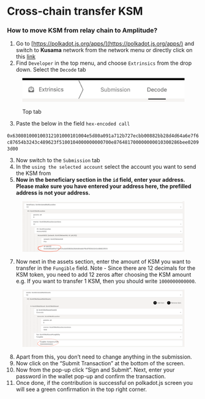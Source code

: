 # Cross-chain transfer KSM

### How to move KSM from relay chain to Amplitude?

1. Go to [https://polkadot.js.org/apps/](https://polkadot.js.org/apps/) and switch to **Kusama** network from the network menu or directly click on this [link](https://polkadot.js.org/apps/?rpc=wss%3A%2F%2Fksm-rpc.stakeworld.io#/extrinsics/decode)
2. Find `Developer` in the top menu, and choose `Extrinsics` from the drop down. Select the `Decode` tab

<figure><img src="../.gitbook/assets/image (2) (1).png" alt=""><figcaption><p>Top tab</p></figcaption></figure>

3. Paste the below in the field `hex-encoded call`&#x20;

`0x630801000100312101000101004e5d80a091a712b727ecbb00882bb28d4d64a6e7f6c87654b3243c489623f5100104000000000700e876481700000000010300286bee02093d00`

3. Now switch to the `Submission` tab
4. In the `using the selected account` select the account you want to send the KSM from
5. **Now in the beneficiary section in the `id` field, enter your address. Please make sure you have entered your address here, the prefilled address is not your address.**

<figure><img src="../.gitbook/assets/image (1) (1) (1).png" alt=""><figcaption></figcaption></figure>

7. Now next in the assets section, enter the amount of KSM you want to transfer in the `Fungible` field. Note - Since there are 12 decimals for the KSM token, you need to add 12 zeros after choosing the KSM amount e.g. If you want to transfer 1 KSM, then you should write `1000000000000`.

<figure><img src="../.gitbook/assets/image (2) (1) (1).png" alt=""><figcaption></figcaption></figure>

8. Apart from this, you don’t need to change anything in the submission.
9. Now click on the “Submit Transaction” at the bottom of the screen.
10. Now from the pop-up click “Sign and Submit”. Next, enter your password in the wallet pop-up and confirm the transaction.
11. Once done, if the contribution is successful on polkadot.js screen you will see a green confirmation in the top right corner.
